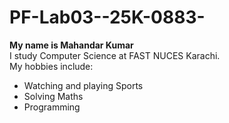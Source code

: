 # PF-Lab03--25K-0883-
**My name is Mahandar Kumar**
<br/>
I study Computer Science at FAST NUCES Karachi.
<br/>
My hobbies include:
- Watching and playing Sports
- Solving Maths 
- Programming 
  
